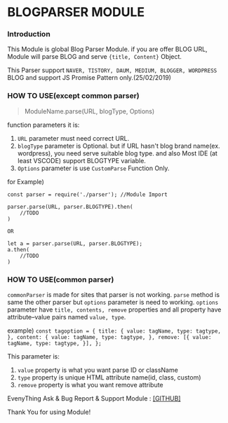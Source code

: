 # BLOGPARSER MODULE

### Introduction

This Module is global Blog Parser Module.
if you are offer BLOG URL, Module will parse BLOG and serve `{title, Content}` Object.

This Parser support `NAVER, TISTORY, DAUM, MEDIUM, BLOGGER, WORDPRESS` BLOG and support JS Promise Pattern only.(25/02/2019)

### HOW TO USE(except common parser)

> ModuleName.parse(URL, blogType, Options)

function parameters it is:
1. `URL` parameter must need correct URL.
2. `blogType` parameter is Optional. but if URL hasn't blog brand name(ex. wordpress), you need serve suitable blog type. and also Most IDE (at least VSCODE) support BLOGTYPE variable.
3. `Options` parameter is use `CustomParse` Function Only.

for Example)

```
const parser = require('./parser'); //Module Import

parser.parse(URL, parser.BLOGTYPE).then(
    //TODO
)

OR

let a = parser.parse(URL, parser.BLOGTYPE);
a.then(
    //TODO
)
```

### HOW TO USE(common parser)

`commonParser` is made for sites that parser is not working.
`parse` method is same the other parser but `options` parameter is need to working.
`options` parameter have `title, contents, remove` properties and all property have attribute–value pairs named `value, type`.

example)
    ```
    const tagoption = {
      title: {
        value: tagName,
        type: tagtype,
      },
      content: {
        value: tagName,
        type: tagtype,
      },
      remove: [{
        value: tagName,
        type: tagtype,
      }],
    };
    ```

This parameter is:
1. `value` property is what you want parse ID or className
2. `type` property is unique HTML attribute name(id, class, custom)
3. `remove` property is what you want remove attribute





EvenyThing Ask & Bug Report & Support Module : <a href="https://github.com/uuuusssseeeerrrr/blog-parser/issues">[GITHUB]</a>

Thank You for using Module!
